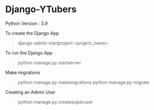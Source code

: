 # Django-YTubers

Python Version : 3.9

To create the Django App
>django-admin startproject <project_name>

To run the Django App
>python manage.py startserver

Make migrations
>python manage.py makemigrations
>python manage.py migrate

Creating an Admin User
>python manage.py createsuperuser
